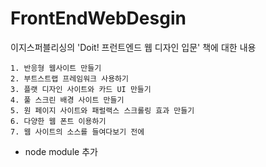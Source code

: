 # FrontEndWebDesgin
이지스퍼블리싱의 'Doit! 프런트엔드 웹 디자인 입문' 책에 대한 내용

    1. 반응형 웹사이트 만들기
    2. 부트스트랩 프레임워크 사용하기
    3. 플랫 디자인 사이트와 카드 UI 만들기
    4. 풀 스크린 배경 사이트 만들기
    5. 원 페이지 사이트와 패럴랙스 스크롤링 효과 만들기
    6. 다양한 웹 폰트 이용하기
    7. 웹 사이트의 소스를 들여다보기 전에

+ node module 추가
